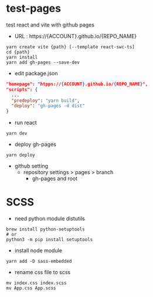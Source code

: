 # test-pages
test react and vite with github pages

- URL : https://{ACCOUNT}.github.io/{REPO_NAME}
```shell
yarn create vite {path} [--template react-swc-ts]
cd {path}
yarn install
yarn add gh-pages --save-dev
```
- edit package.json
```json
"homepage": "htpps://{ACCOUNT}.github.io/{REPO_NAME}",
"scripts": {
  ...
  "predeploy": "yarn build",
  "deploy": "gh-pages -d dist"
}
```

- run react
```shell
yarn dev
```

- deploy gh-pages
```shell
yarn deploy
```

- github setting
  - repository settings > pages > branch
    - gh-pages and root

# SCSS

- need python module distutils
```shell
brew install python-setuptools
# or
python3 -m pip install setuptools
```

- install node module
```shell
yarn add -D sass-embedded
```

- rename css file to scss
```shell
mv index.css index.scss
mv App.css App.scss
```